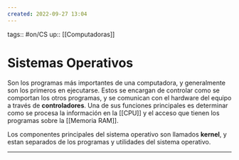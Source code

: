 ```yaml
---
created: 2022-09-27 13:04
---
```

tags:: #on/CS 
up:: [[Computadoras]]
# Sistemas Operativos
Son los programas más importantes de una computadora, y generalmente son los primeros en ejecutarse. Estos se encargan de controlar como se comportan los otros programas, y se comunican con el hardware del equipo a través de **controladores**. Una de sus funciones principales es determinar como se procesa la información en la [[CPU]] y el acceso que tienen los programas sobre la [[Memoria RAM]].

Los componentes principales del sistema operativo son llamados **kernel**, y estan separados de los programas y utilidades del sistema operativo.
___
